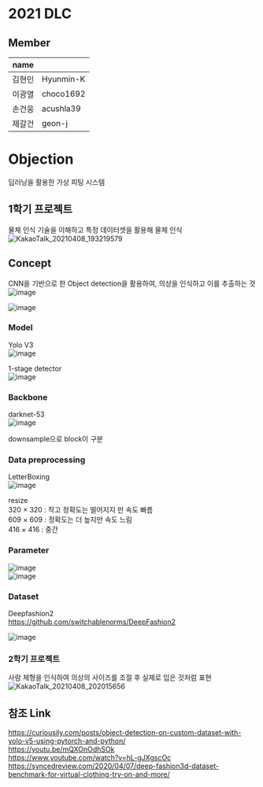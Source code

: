 # 2021 DLC

## Member
|name |   |
|-----|---|
|김현민| Hyunmin-K |
|이광열| choco1692 |
|손건웅| acushla39 |
|제갈건| geon-j    |

# Objection
 딥러닝을 활용한 가상 피팅 시스템

## 1학기 프로젝트
 물체 인식 기술을 이해하고 특정 데이터셋을 활용해 물체 인식  
 ![KakaoTalk_20210408_193219579](https://user-images.githubusercontent.com/79971598/114018699-7e8c8c80-98a8-11eb-9535-584f076117ce.png)


 
## Concept
 CNN을 기반으로 한 Object detection을 활용하여, 의상을 인식하고 이를 추출하는 것   
  ![image](https://user-images.githubusercontent.com/79971598/123065142-de2b1a80-d449-11eb-83ef-11b1cbd5c8e2.png)   
  
  ![image](https://user-images.githubusercontent.com/79971598/123061438-9c4ca500-d446-11eb-91f8-7df6cc8cff38.png)   
   
  
### Model
 Yolo V3   
  ![image](https://user-images.githubusercontent.com/79971598/123057002-6f968e80-d442-11eb-864e-fac530933433.png)   
 
 1-stage detector   
  ![image](https://user-images.githubusercontent.com/79971598/123057634-019e9700-d443-11eb-944b-65752efd4ec5.png)   
   
   
### Backbone
 darknet-53   
  ![image](https://user-images.githubusercontent.com/79971598/123063090-129dd700-d448-11eb-9c91-de436d56c40d.png)     
 
 downsample으로 block이 구분   


### Data preprocessing
 LetterBoxing   
![image](https://user-images.githubusercontent.com/79971598/123058688-09127000-d444-11eb-8c3e-a595c0a4e7be.png)

 resize   
  320 × 320 : 작고 정확도는 떨어지지 만 속도 빠름   
  609 × 609 : 정확도는 더 높지만 속도 느림   
  416 × 416 : 중간   
     
     
### Parameter
 ![image](https://user-images.githubusercontent.com/79971598/123058433-c94b8880-d443-11eb-8a39-dff9615d633d.png)   
 ![image](https://user-images.githubusercontent.com/79971598/123064247-11b97500-d449-11eb-982f-7458da992cc2.png)   
   
### Dataset
  Deepfashion2   
  https://github.com/switchablenorms/DeepFashion2   
  
 ![image](https://user-images.githubusercontent.com/79971598/123065458-1f232f00-d44a-11eb-8c24-ce16635db009.png)
   
   
### 2학기 프로젝트
 사람 체형을 인식하여 의상의 사이즈를 조절 후 실제로 입은 것처럼 표현  
 ![KakaoTalk_20210408_202015656](https://user-images.githubusercontent.com/79971598/114018205-f312fb80-98a7-11eb-9de4-509e83e77556.png)

## 참조 Link
 https://curiousily.com/posts/object-detection-on-custom-dataset-with-yolo-v5-using-pytorch-and-python/  
 https://youtu.be/mQXOnOdhSOk  
 https://www.youtube.com/watch?v=hL-gJXgscOc  
 https://syncedreview.com/2020/04/07/deep-fashion3d-dataset-benchmark-for-virtual-clothing-try-on-and-more/  
